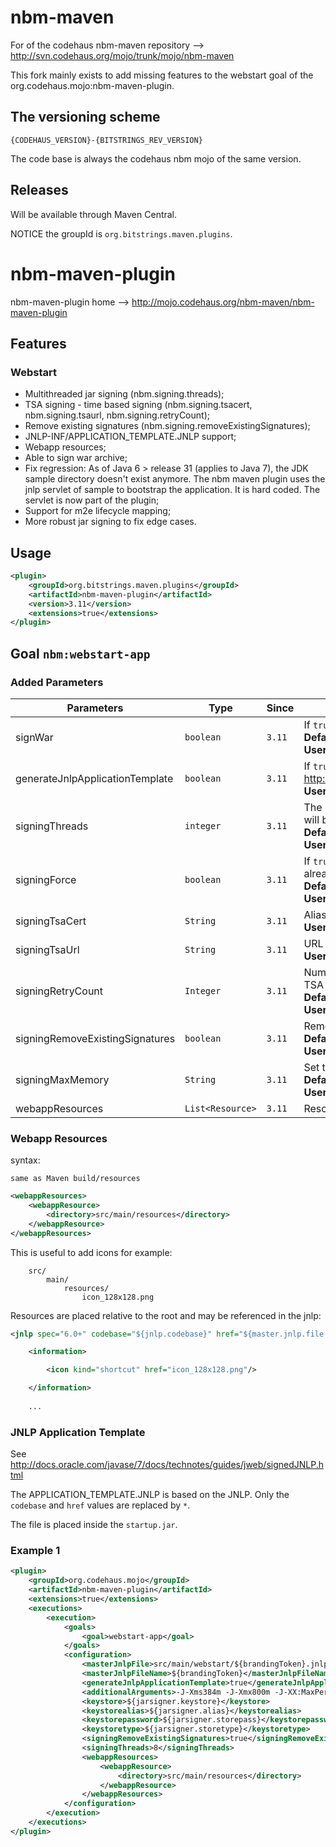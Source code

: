 nbm-maven
=========

For of the codehaus nbm-maven repository --> http://svn.codehaus.org/mojo/trunk/mojo/nbm-maven

This fork mainly exists to add missing features to the webstart goal of the org.codehaus.mojo:nbm-maven-plugin.

## The versioning scheme

    {CODEHAUS_VERSION}-{BITSTRINGS_REV_VERSION}

The code base is always the codehaus nbm mojo of the same version.

## Releases 

Will be available through Maven Central.

NOTICE the groupId is `org.bitstrings.maven.plugins`.

# nbm-maven-plugin

nbm-maven-plugin home --> http://mojo.codehaus.org/nbm-maven/nbm-maven-plugin

## Features

### Webstart

* Multithreaded jar signing (nbm.signing.threads);
* TSA signing - time based signing (nbm.signing.tsacert, nbm.signing.tsaurl, nbm.signing.retryCount);
* Remove existing signatures (nbm.signing.removeExistingSignatures);
* JNLP-INF/APPLICATION_TEMPLATE.JNLP support;
* Webapp resources;
* Able to sign war archive;
* Fix regression: As of Java 6 > release 31 (applies to Java 7), the JDK sample directory doesn't exist anymore. The nbm maven plugin uses the jnlp servlet of sample to bootstrap the application. It is hard coded. The servlet is now part of the plugin;
* Support for m2e lifecycle mapping;
* More robust jar signing to fix edge cases.

## Usage

```xml
<plugin>
    <groupId>org.bitstrings.maven.plugins</groupId>
    <artifactId>nbm-maven-plugin</artifactId>
    <version>3.11</version>
    <extensions>true</extensions>
</plugin>
```

## Goal `nbm:webstart-app`

### Added Parameters

|Parameters|Type|Since|Description|
|----------|----|-----|-----------|
|signWar|`boolean`|`3.11`|If `true` the Web Archive (war) will be signed. <br/>**Default: `false`** <br/>**User Property: `nbm.webstart.signWar`**|
|generateJnlpApplicationTemplate|`boolean`|`3.11`|If `true`, create JNLP-INF/APPLICATION_TEMPLATE.JNLP from the jnlp. See http://docs.oracle.com/javase/7/docs/technotes/guides/jweb/signedJNLP.html. <br/>**User Property: `nbm.webstart.generateJnlpApplicationTemplate`**|
|signingThreads|`integer`|`3.11`|The number of threads that should be used to sign the jars. If set to zero (0) it will be set to the number of processors. <br/>**Default: `0`** <br/>**User Property: `nbm.signing.threads`**|
|signingForce|`boolean`|`3.11`|If `true`, force signing of the jar file even if it doesn't seem to be out of date or already signed. <br/>**Default: `true`** <br/>**User Property: `nbm.signing.force`**|
|signingTsaCert|`String`|`3.11`|Alias in the keystore for a timestamp authority for timestamped JAR files. <br/>**User Property: `nbm.signing.tsacert`**|
|signingTsaUrl|`String`|`3.11`|URL for a timestamp authority for timestamped JAR files. <br/>**User Property: `nbm.signing.tsaurl`**|
|signingRetryCount|`Integer`|`3.11`|Number of retries before giving up if some connection problem occur while TSA signing (TSA URL). <br/>**Default: `5`** <br/>**User Property: `nbm.signing.retryCount`**|
|signingRemoveExistingSignatures|`boolean`|`3.11`|Remove any existing signature from the jar before signing. <br/>**Default: `false`** <br/>**User Property: `nbm.signing.removeExistingSignatures`**|
|signingMaxMemory|`String`|`3.11`|Set the maximum memory for the jar signer. <br/>**Default: `96m`** <br/>**User Property: `nbm.signing.maxMemory`**|
|webappResources|`List<Resource>`|`3.11`|Resources that should be included in the web archive (war).|

### Webapp Resources

syntax:
    
    same as Maven build/resources

```xml
<webappResources>
    <webappResource>
        <directory>src/main/resources</directory>
    </webappResource>
</webappResources>
```

This is useful to add icons for example:

```
    src/
        main/
            resources/
                icon_128x128.png
```

Resources are placed relative to the root and may be referenced in the jnlp:

```xml
<jnlp spec="6.0+" codebase="${jnlp.codebase}" href="${master.jnlp.file.name}.jnlp">

    <information>

        <icon kind="shortcut" href="icon_128x128.png"/>

    </information>
    
    ...
```

### JNLP Application Template

See http://docs.oracle.com/javase/7/docs/technotes/guides/jweb/signedJNLP.html

The APPLICATION_TEMPLATE.JNLP is based on the JNLP. Only the `codebase` and `href` values are replaced by `*`.

The file is placed inside the `startup.jar`.

### Example 1

```xml
<plugin>
    <groupId>org.codehaus.mojo</groupId>
    <artifactId>nbm-maven-plugin</artifactId>
    <extensions>true</extensions>
    <executions>
        <execution>
            <goals>
                <goal>webstart-app</goal>
            </goals>
            <configuration>
                <masterJnlpFile>src/main/webstart/${brandingToken}.jnlp</masterJnlpFile>
                <masterJnlpFileName>${brandingToken}</masterJnlpFileName>
                <generateJnlpApplicationTemplate>true</generateJnlpApplicationTemplate>
                <additionalArguments>-J-Xms384m -J-Xmx800m -J-XX:MaxPermSize=256m -J-Djava.util.Arrays.useLegacyMergeSort=true</additionalArguments>
                <keystore>${jarsigner.keystore}</keystore>
                <keystorealias>${jarsigner.alias}</keystorealias>
                <keystorepassword>${jarsigner.storepass}</keystorepassword>
                <keystoretype>${jarsigner.storetype}</keystoretype>
                <signingRemoveExistingSignatures>true</signingRemoveExistingSignatures>
                <signingThreads>8</signingThreads>
                <webappResources>
                    <webappResource>
                        <directory>src/main/resources</directory>
                    </webappResource>
                </webappResources>
            </configuration>
        </execution>
    </executions>
</plugin>
```
